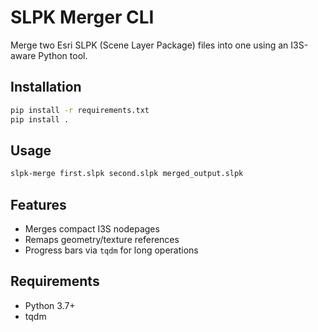 # SLPK Merger CLI

Merge two Esri SLPK (Scene Layer Package) files into one using an I3S-aware Python tool.

## Installation

```bash
pip install -r requirements.txt
pip install .
```

## Usage

```bash
slpk-merge first.slpk second.slpk merged_output.slpk
```

## Features

- Merges compact I3S nodepages
- Remaps geometry/texture references
- Progress bars via `tqdm` for long operations

## Requirements

- Python 3.7+
- tqdm
